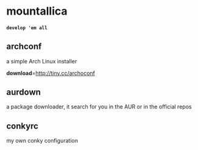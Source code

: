 # mountallica

#### `develop 'em all`

## archconf
  a simple Arch Linux installer
  
  **download**=http://tiny.cc/archoconf

## aurdown
  a package downloader, it search for you in the AUR or in the official repos
  
## conkyrc
  my own conky configuration
